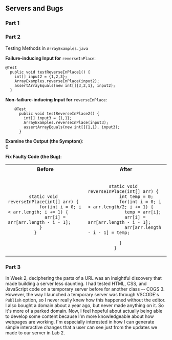## Servers and Bugs ##
### Part 1 ###
### Part 2 ###
Testing Methods in `ArrayExamples.java` <br>

**Failure-inducing Input for** `reverseInPlace`: <br>

    @Test
      public void testReverseInPlace1() { 
        int[] input2 = {1,2,3}; 
        ArrayExamples.reverseInPlace(input2); 
        assertArrayEquals(new int[]{3,2,1}, input2); 
      }

**Non-failiure-inducing Input for** `reverseInPlace`: <br>

        @Test
          public void testReverseInPlace2() {
            int[] input3 = {1,1};
            ArrayExamples.reverseInPlace(input3);
            assertArrayEquals(new int[]{1,1}, input3);
          }

**Examine the Output (the Symptom)**: <br>
()

**Fix Faulty Code (the Bug)**: <br>

<table>
<tr>
<th>Before</th>
<th>After</th>
</tr>
<tr>
<td>
  
``` 
        static void reverseInPlace(int[] arr) {
            for(int i = 0; i < arr.length; i += 1) {
              arr[i] = arr[arr.length - i - 1];
            }
          }
```
  
</td>
<td>

```
    
        static void reverseInPlace(int[] arr) {
            int temp = 0;
            for(int i = 0; i < arr.length/2; i += 1) {
              temp = arr[i];
              arr[i] = arr[arr.length - i - 1];
              arr[arr.length - i - 1] = temp;

            }
          }
```

</td>
</tr>
</table>
                                        

### Part 3 ###
In Week 2, deciphering the parts of a URL was an insightful discovery that made building a server less daunting. I had tested HTML, CSS, and JavaScript code on a temporary server before for another class -- COGS 3. However, the way I launched a temporary server was through VSCODE's `Publish` option, so I never really knew how this happened without the editor. I also bought a domain about a year ago, but never made anything on it. So it's more of a parked domain. Now, I feel hopeful about actually being able to develop some content because I'm more knowledgeable about how webpages are working. I'm especially interested in how I can generate simple interactive changes that a user can see just from the updates we made to our server in Lab 2.
